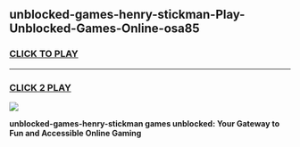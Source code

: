 
## unblocked-games-henry-stickman-Play-Unblocked-Games-Online-osa85
<h3>
<a href="https://premium76.site?title=unblocked-games-henry-stickman&ref=25A">CLICK TO PLAY</a></h3>
<hr>

<h3>
<a href="https://premium76.site?title=unblocked-games-henry-stickman&ref=25A">CLICK 2 PLAY</a>
  
</h3>

<a href="https://premium76.site?title=unblocked-games-henry-stickman&ref=25A"><img src="https://clearcache.store/games.png"></a>


**unblocked-games-henry-stickman games unblocked: Your Gateway to Fun and Accessible Online Gaming**
